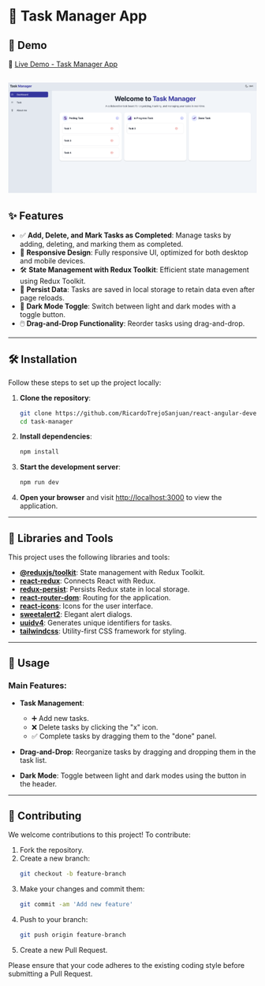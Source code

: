 # 📝 Task Manager App

## 🚀 Demo

🔗 [Live Demo - Task Manager App](https://tmapp-rt.netlify.app)  

![Shopping Cart Screenshot](./public/Screenshot.png)
---

## ✨ Features

- ✅ **Add, Delete, and Mark Tasks as Completed**: Manage tasks by adding, deleting, and marking them as completed.
- 📱 **Responsive Design**: Fully responsive UI, optimized for both desktop and mobile devices.
- 🛠️ **State Management with Redux Toolkit**: Efficient state management using Redux Toolkit.
- 💾 **Persist Data**: Tasks are saved in local storage to retain data even after page reloads.
- 🌙 **Dark Mode Toggle**: Switch between light and dark modes with a toggle button.
- 🖱️ **Drag-and-Drop Functionality**: Reorder tasks using drag-and-drop.

---

## 🛠️ Installation

Follow these steps to set up the project locally:

1. **Clone the repository**:

   ```bash
   git clone https://github.com/RicardoTrejoSanjuan/react-angular-development-task.git
   cd task-manager
   ```

2. **Install dependencies**:

   ```bash
   npm install
   ```

3. **Start the development server**:

   ```bash
   npm run dev
   ```

4. **Open your browser** and visit [http://localhost:3000](http://localhost:3000) to view the application.

---

## 🧰 Libraries and Tools

This project uses the following libraries and tools:

- **[@reduxjs/toolkit](https://redux-toolkit.js.org/)**: State management with Redux Toolkit.
- **[react-redux](https://react-redux.js.org/)**: Connects React with Redux.
- **[redux-persist](https://github.com/rt2zz/redux-persist)**: Persists Redux state in local storage.
- **[react-router-dom](https://reactrouter.com/)**: Routing for the application.
- **[react-icons](https://react-icons.github.io/react-icons/)**: Icons for the user interface.
- **[sweetalert2](https://sweetalert2.github.io/)**: Elegant alert dialogs.
- **[uuidv4](https://www.npmjs.com/package/uuidv4)**: Generates unique identifiers for tasks.
- **[tailwindcss](https://tailwindcss.com/)**: Utility-first CSS framework for styling.

---

## 📖 Usage

### Main Features:
- **Task Management**:
  - ➕ Add new tasks.
  - ❌ Delete tasks by clicking the "x" icon.
  - ✅ Complete tasks by dragging them to the "done" panel.
  
- **Drag-and-Drop**: Reorganize tasks by dragging and dropping them in the task list.
- **Dark Mode**: Toggle between light and dark modes using the button in the header.

---

## 🤝 Contributing

We welcome contributions to this project! To contribute:

1. Fork the repository.
2. Create a new branch:
   ```bash
   git checkout -b feature-branch
   ```
3. Make your changes and commit them:
   ```bash
   git commit -am 'Add new feature'
   ```
4. Push to your branch:
   ```bash
   git push origin feature-branch
   ```
5. Create a new Pull Request.

Please ensure that your code adheres to the existing coding style before submitting a Pull Request.
